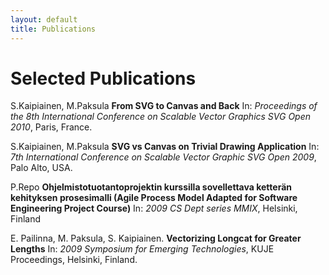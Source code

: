 ```yaml
---
layout: default
title: Publications
---
```


# Selected Publications

S.Kaipiainen, M.Paksula __From SVG to Canvas and Back__ In: _Proceedings of the 8th International Conference on Scalable Vector Graphics SVG Open 2010_, Paris, France.

S.Kaipiainen, M.Paksula __SVG vs Canvas on Trivial Drawing Application__ In: _7th International Conference on Scalable Vector Graphic SVG Open 2009_, Palo Alto, USA.

P.Repo __Ohjelmistotuotantoprojektin kurssilla sovellettava ketterän kehityksen prosesimalli (Agile Process Model Adapted for Software Engineering Project Course)__ In: _2009 CS Dept series MMIX_, Helsinki, Finland

E. Pailinna, M. Paksula, S. Kaipiainen. __Vectorizing Longcat for Greater Lengths__ In: _2009 Symposium for Emerging Technologies_, KUJE Proceedings, Helsinki, Finland.
